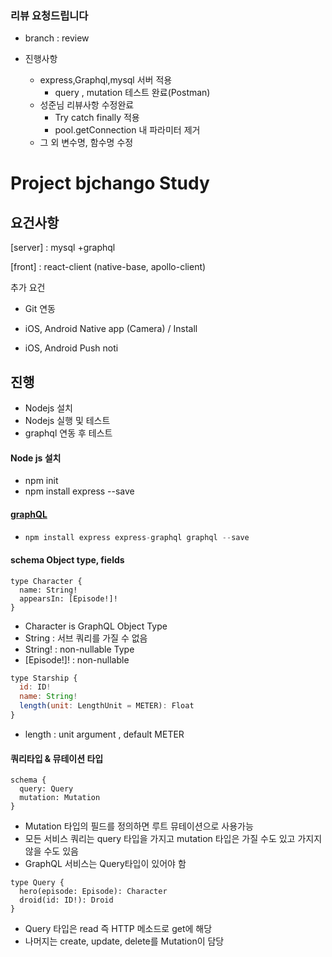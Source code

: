 ### 리뷰 요청드립니다

- branch : review

- 진행사항
  - express,Graphql,mysql 서버 적용
    - query , mutation 테스트 완료(Postman)
  - 성준님 리뷰사항 수정완료
    - Try catch finally 적용
    - pool.getConnection 내 파라미터 제거
  - 그 외 변수명, 함수명 수정

# Project bjchango Study



## 요건사항

[server] : mysql +graphql

[front] : react-client (native-base, apollo-client)

추가 요건

-  Git 연동

- iOS, Android Native app (Camera) / Install

- iOS, Android Push noti



## 진행

- Nodejs 설치
- Nodejs 실행 및 테스트 
- graphql 연동 후 테스트



#### Node js 설치

- npm init
- npm install express --save



#### [graphQL](https://graphql.org/learn/)

- ```javascript
  npm install express express-graphql graphql --save
  ```



#### schema Object type, fields

```
type Character {
  name: String!
  appearsIn: [Episode!]!
}
```

- Character is GraphQL Object Type
- String : 서브 쿼리를 가질 수 없음
- String! : non-nullable Type
- [Episode!]! : non-nullable 



```javascript
type Starship {
  id: ID!
  name: String!
  length(unit: LengthUnit = METER): Float
}
```

- length : unit argument , default METER



#### 쿼리타입 & 뮤테이션 타입

```
schema {
  query: Query
  mutation: Mutation
}
```

- Mutation 타입의 필드를 정의하면 루트 뮤테이션으로 사용가능
- 모든 서비스 쿼리는 query 타입을 가지고 mutation 타입은 가질 수도 있고 가지지 않을 수도 있음
- GraphQL 서비스는 Query타입이 있어야 함

```
type Query {
  hero(episode: Episode): Character
  droid(id: ID!): Droid
} 
```

- Query 타입은 read 즉 HTTP 메소드로 get에 해당
- 나머지는 create, update, delete를 Mutation이 담당

